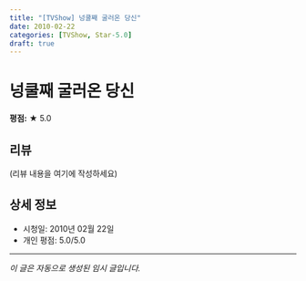 ```yaml
---
title: "[TVShow] 넝쿨째 굴러온 당신"
date: 2010-02-22
categories: [TVShow, Star-5.0]
draft: true
---
```


# 넝쿨째 굴러온 당신

**평점:** ★ 5.0

## 리뷰

(리뷰 내용을 여기에 작성하세요)

## 상세 정보

- 시청일: 2010년 02월 22일
- 개인 평점: 5.0/5.0

---

*이 글은 자동으로 생성된 임시 글입니다.*
